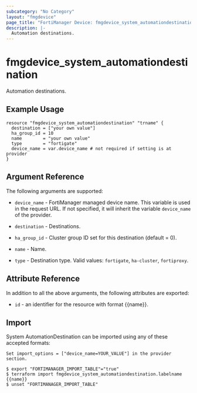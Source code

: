 ```yaml
---
subcategory: "No Category"
layout: "fmgdevice"
page_title: "FortiManager Device: fmgdevice_system_automationdestination"
description: |-
  Automation destinations.
---
```


# fmgdevice_system_automationdestination
Automation destinations.

## Example Usage

```hcl
resource "fmgdevice_system_automationdestination" "trname" {
  destination = ["your own value"]
  ha_group_id = 10
  name        = "your own value"
  type        = "fortigate"
  device_name = var.device_name # not required if setting is at provider
}
```

## Argument Reference


The following arguments are supported:

* `device_name` - FortiManager managed device name. This variable is used in the request URL. If not specified, it will inherit the variable `device_name` of the provider.

* `destination` - Destinations.
* `ha_group_id` - Cluster group ID set for this destination (default = 0).
* `name` - Name.
* `type` - Destination type. Valid values: `fortigate`, `ha-cluster`, `fortiproxy`.



## Attribute Reference

In addition to all the above arguments, the following attributes are exported:
* `id` - an identifier for the resource with format {{name}}.

## Import

System AutomationDestination can be imported using any of these accepted formats:
```
Set import_options = ["device_name=YOUR_VALUE"] in the provider section.

$ export "FORTIMANAGER_IMPORT_TABLE"="true"
$ terraform import fmgdevice_system_automationdestination.labelname {{name}}
$ unset "FORTIMANAGER_IMPORT_TABLE"
```

